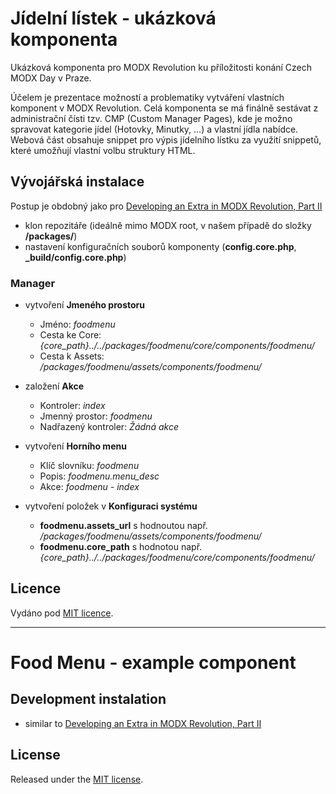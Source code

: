# Jídelní lístek - ukázková komponenta

Ukázková komponenta pro MODX Revolution ku příložitosti konání Czech MODX Day v Praze.

Účelem je prezentace možností a problematiky vytváření vlastních komponent v MODX Revolution. Celá komponenta se má finálně sestávat z administrační čísti tzv. CMP (Custom Manager Pages), kde je možno spravovat kategorie jídel (Hotovky, Minutky, ...) a vlastní jídla nabídce. Webová část obsahuje snippet pro výpis jídelního lístku za využití snippetů, které umožňují vlastní volbu struktury HTML.

## Vývojářská instalace ##
Postup je obdobný jako pro [Developing an Extra in MODX Revolution, Part II](http://rtfm.modx.com/display/revolution20/Developing+an+Extra+in+MODX+Revolution%2C+Part+II)

- klon repozitáře (ideálně mimo MODX root, v našem případě do složky **/packages/**)
- nastavení konfiguračních souborů komponenty (**config.core.php**, **_build/config.core.php**)

### Manager ###
- vytvoření **Jmeného prostoru**
    - Jméno: *foodmenu*
    - Cesta ke Core: *{core_path}../../packages/foodmenu/core/components/foodmenu/*
    - Cesta k Assets: */packages/foodmenu/assets/components/foodmenu/*

- založení **Akce**
    - Kontroler: *index*
    - Jmenný prostor: *foodmenu*
    - Nadřazený kontroler: *Žádná akce*

- vytvoření **Horního menu**
    - Klíč slovníku: *foodmenu*
    - Popis: *foodmenu.menu_desc*
    - Akce: *foodmenu - index*

- vytvoření položek v **Konfiguraci systému**
    - **foodmenu.assets_url** s hodnoutou např. */packages/foodmenu/assets/components/foodmenu/*
    - **foodmenu.core_path** s hodnotou např. *{core_path}../../packages/foodmenu/core/components/foodmenu/*


## Licence ##

Vydáno pod [MIT licence](http://www.opensource.org/licenses/mit-license.php).

----------

# Food Menu - example component

## Development instalation ##
- similar to [Developing an Extra in MODX Revolution, Part II](http://rtfm.modx.com/display/revolution20/Developing+an+Extra+in+MODX+Revolution%2C+Part+II)

## License ##

Released under the [MIT license](http://www.opensource.org/licenses/mit-license.php).
